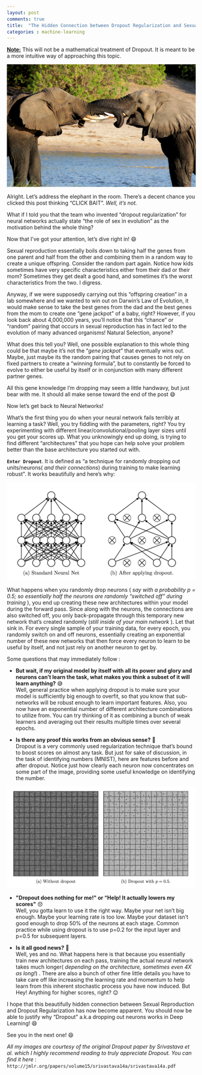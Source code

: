 ```yaml
---
layout: post
comments: true
title:  "The Hidden Connection between Dropout Regularization and Sexual Reproduction"
categories : machine-learning
---
```

**<u>Note:</u>** This will not be a mathematical treatment of Dropout. It is meant to be a more intuitive way of approaching this topic.

![alt text][dropout_header]

Alright. Let’s address the elephant in the room. There’s a decent chance you clicked this post thinking “CLICK BAIT”. _Well, it’s not._

What if I told you that the team who invented “dropout regularization” for neural networks actually state “the role of sex in evolution” as the motivation behind the whole thing?

Now that I’ve got your attention, let’s dive right in! 😄 

Sexual reproduction essentially boils down to taking half the genes from one parent and half from the other and combining them in a random way to create a unique offspring. Consider the random part again. Notice how kids sometimes have very specific characteristics either from their dad or their mom? Sometimes they get dealt a good hand, and sometimes it’s the worst characteristics from the two. I digress.

Anyway, if we were supposedly carrying out this “offspring creation” in a lab somewhere and we wanted to win out on Darwin’s Law of Evolution, it would make sense to take the best genes from the dad and the best genes from the mom to create one “gene jackpot” of a baby, right? However, if you look back about 4,000,000 years, you’ll notice that this “chance” or “random” pairing that occurs in sexual reproduction has in fact led to the evolution of many advanced organisms! Natural Selection, anyone?

What does this tell you? Well, one possible explanation to this whole thing could be that maybe it’s not the “_gene jackpot_” that eventually wins out. Maybe, just maybe its the random pairing that causes genes to not rely on fixed partners to create a “winning formula”, but to constantly be forced to evolve to either be useful by itself or in conjunction with many different partner genes.

All this gene knowledge I’m dropping may seem a little handwavy, but just bear with me. It should all make sense toward the end of the post 😄  

Now let’s get back to Neural Networks! 

What’s the first thing you do when your neural network fails terribly at learning a task? Well, you try fiddling with the parameters, right? You try experimenting with different linear/convolutional/pooling layer sizes until you get your scores up. What you unknowingly end up doing, is trying to find different “architectures” that you hope can help solve your problem better than the base architecture you started out with.

**`Enter Dropout`**. It is defined as “a technique for randomly dropping out units/neurons( _and their connections_) during training to make learning robust". It works beautifully and here’s why:

![alt text][dropout_diagram]

What happens when you randomly drop neurons ( _say with a probability p = 0.5; so essentially half the neurons are randomly “switched off” during training_ ), you end up creating these new architectures within your model during the forward pass. Since along with the neurons, the connections are also switched off, you only back-propagate through this temporary new network that’s created randomly (_still inside of your main network_ ). Let that sink in. For every single sample of your training data, for every epoch, you randomly switch on and off neurons, essentially creating an exponential number of these new networks that then force every neuron to learn to be useful by itself, and not just rely on another neuron to get by.

Some questions that may immediately follow :

* **But wait, if my original model by itself with all its power and glory and neurons can’t learn the task, what makes you think a subset of it will learn anything?** 😅  
Well, general practice when applying dropout is to make sure your model is sufficiently big enough to overfit, so that you know that sub-networks will be robust enough to learn important features. Also, you now have an exponential number of different architecture combinations to utilize from. You can try thinking of it as combining a bunch of weak learners and averaging out their results multiple times over several epochs. 

* **Is there any proof this works from an obvious sense?** 🤔  
Dropout is a very commonly used regularization technique that’s bound to boost scores on almost any task. But just for sake of discussion, in the task of identifying numbers (MNIST), here are features before and after dropout. Notice just how clearly each neuron now concentrates on some part of the image, providing some useful knowledge on identifying the number.

![alt text][dropout_features]

* **"Dropout does nothing for me!" or “Help! It actually lowers my scores"** 😞  
Well, you gotta learn to use it the right way. Maybe your net isn’t big enough. Maybe your learning rate is too low. Maybe your dataset isn’t good enough to drop 50% of the neurons at each stage. Common practice while using dropout is to use p=0.2 for the input layer and p=0.5 for subsequent layers.

* **Is it all good news?** 🤑  
Well, yes and no. What happens here is that because you essentially train new architectures on each pass, training the actual neural network takes much longer( _depending on the architecture, sometimes even 4X as long!_) . There are also a bunch of other fine little details you have to take care off like increasing the learning rate and momentum to help learn from this inherent stochastic process you have now induced. But Hey! Anything for higher scores, right? 😉  

I hope that this beautifully hidden connection between Sexual Reproduction and Dropout Regularization has now become apparent. You should now be able to justify why “Dropout” a.k.a dropping out neurons works in Deep Learning! 😄 

See you in the next one! 😄


_All my images are courtesy of the original Dropout paper by Srivastava et al. which I highly recommend reading to truly appreciate Dropout. You can find it here_ : `http://jmlr.org/papers/volume15/srivastava14a/srivastava14a.pdf`

[dropout_header]: https://github.com/dsouzadaniel/dsouzadaniel.github.io/raw/master/images/dropout_0.jpg "Elephants are awesome ^_^"

[dropout_diagram]: https://github.com/dsouzadaniel/dsouzadaniel.github.io/raw/master/images/dropout_1.png "How to use Dropout in Neural Networks"

[dropout_features]: https://github.com/dsouzadaniel/dsouzadaniel.github.io/raw/master/images/dropout_2.png "How Features look after Dropout"

